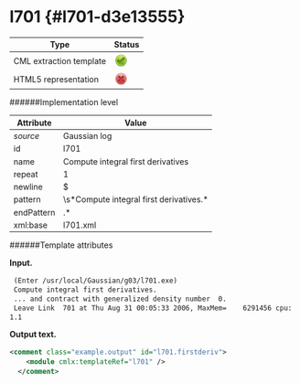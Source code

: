 # l701 {#l701-d3e13555}


| Type                                                                                                                                                | Status                                                                                                                                              |
|----|----|
| CML extraction template                                                                                                                             | ![](/imgs/Total.png)                                                                                                                                |
| HTML5 representation                                                                                                                                | ![](/imgs/None.png)                                                                                                                                 |

######Implementation level

| Attribute                                                                                                                                           | Value                                                                                                                                               |
|----|----|
| *source*                                                                                                                                            | Gaussian log                                                                                                                                        |
| id                                                                                                                                                  | l701                                                                                                                                                |
| name                                                                                                                                                | Compute integral first derivatives                                                                                                                  |
| repeat                                                                                                                                              | 1                                                                                                                                                   |
| newline                                                                                                                                             | \$                                                                                                                                                  |
| pattern                                                                                                                                             | \\s\*Compute integral first derivatives.\*                                                                                                          |
| endPattern                                                                                                                                          | .\*                                                                                                                                                 |
| xml:base                                                                                                                                            | l701.xml                                                                                                                                            |

######Template attributes

**Input.**

     (Enter /usr/local/Gaussian/g03/l701.exe)
     Compute integral first derivatives.
     ... and contract with generalized density number  0.
     Leave Link  701 at Thu Aug 31 00:05:33 2006, MaxMem=    6291456 cpu:       1.1
      

**Output text.**

```xml
<comment class="example.output" id="l701.firstderiv">
    <module cmlx:templateRef="l701" />
  </comment>
```
